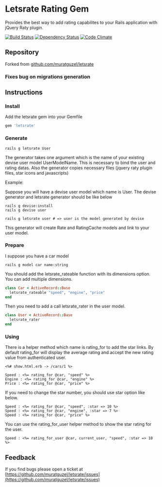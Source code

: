 # Letsrate Rating Gem

Provides the best way to add rating capabilites to your Rails application with jQuery Raty plugin.

[![Build Status](https://secure.travis-ci.org/muratguzel/letsrate.png)](http://travis-ci.org/muratguzel/letsrate)
[![Dependency Status](https://gemnasium.com/muratguzel/letsrate.png)](https://gemnasium.com/muratguzel/letsrate)
[![Code Climate](https://codeclimate.com/badge.png)](https://codeclimate.com/github/muratguzel/letsrate)

## Repository

Forked from [github.com/muratguzel/letsrate](https://github.com/muratguzel/letsrate)

### Fixes bug on migrations generation

## Instructions

### Install

Add the letsrate gem into your Gemfile

```ruby
gem 'letsrate'
```

### Generate

```
rails g letsrate User
```

The generator takes one argument which is the name of your existing devise user model UserModelName. This is necessary to bind the user and rating datas.
Also the generator copies necessary files (jquery raty plugin files, star icons and javascripts)

Example:

Suppose you will have a devise user model which name is User. The devise generator and letsrate generator should be like below

```
rails g devise:install
rails g devise user

rails g letsrate user # => user is the model generated by devise
```

This generator will create Rate and RatingCache models and link to your user model.

### Prepare

I suppose you have a car model

```
rails g model car name:string
```

You should add the letsrate_rateable function with its dimensions option. You can add multiple dimensions.

```ruby
class Car < ActiveRecord::Base
  letsrate_rateable "speed", "engine", "price"
end
```

Then you need to add a call letsrate_rater in the user model.

```ruby
class User < ActiveRecord::Base
  letsrate_rater
end
```

### Using

There is a helper method which name is rating_for to add the star links. By default rating_for will display the average rating and accept the
new rating value from authenticated user.

```erb
<%# show.html.erb -> /cars/1 %>

Speed : <%= rating_for @car, "speed" %>
Engine : <%= rating_for @car, "engine" %>
Price : <%= rating_for @car, "price" %>
```

If you need to change the star number, you should use star option like below.

```erb
Speed : <%= rating_for @car, "speed", :star => 10 %>
Speed : <%= rating_for @car, "engine", :star => 7 %>
Speed : <%= rating_for @car, "price" %>
```

You can use the rating_for_user helper method to show the star rating for the user.

```erb
Speed : <%= rating_for_user @car, current_user, "speed", :star => 10 %>
```


## Feedback
If you find bugs please open a ticket at [https://github.com/muratguzel/letsrate/issues](https://github.com/muratguzel/letsrate/issues)
